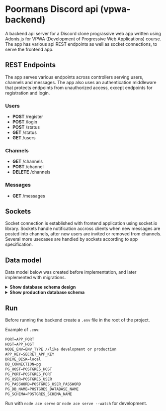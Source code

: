 # Poormans Discord api (vpwa-backend)

A backend api server for a Discord clone prograssive web app written using Adonis.js for VPWA (Development of Progressive Web Applications) course. The app has various api REST endpoints as well as socket connections, to serve the frontend app.

## REST Endpoints

The app serves various endpoints across controllers serving users, channels and messages. The app also uses an authentication middleware that protects endpoints from unauthorized access, except endpoints for registration and login.

### Users

- **POST** /register
- **POST** /login
- **POST** /status
- **GET** /status
- **GET** /users

### Channels

- **GET** /channels
- **POST** /channel
- **DELETE** /channels

### Messages

- **GET** /messages

## Sockets

Socket connection is established with frontend application using socket.io library. Sockets handle notification accross clients when new messages are posted into channels, after new users are invited or removed from channels. Several more usecases are handled by sockets according to app specification.

## Data model

Data model below was created before implementation, and later implemented with migrations.

<details>
<summary><b>Show database schema design</b></summary>

![DB](db_vpwa.svg)

</details>

<details>
<summary><b>Show production database schema</b></summary>

![DB](vpwa_db_datagrip.png)

</details>

## Run

Before running the backend create a `.env` file in the root of the project.

Example of `.env`:

```env
PORT=APP_PORT
HOST=APP_HOST
NODE_ENV=ENV_TYPE //like development or production
APP_KEY=SECRET_APP_KEY
DRIVE_DISK=local
DB_CONNECTION=pg
PG_HOST=POSTGRES_HOST
PG_PORT=POSTGRES_PORT
PG_USER=POSTGRES_USER
PG_PASSWORD=POSTGRES_USER_PASSWORD
PG_DB_NAME=POSTGRES_DATABASE_NAME
PG_SCHEMA=POSTGRES_SCHEMA_NAME

```

Run with `node ace serve` or `node ace serve --watch` for development.
